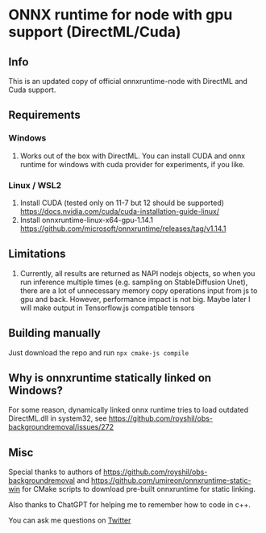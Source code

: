 # ONNX runtime for node with gpu support (DirectML/Cuda)

## Info
This is an updated copy of official onnxruntime-node with DirectML and Cuda support.

## Requirements
### Windows
1. Works out of the box with DirectML. You can install CUDA and onnx runtime for windows with cuda provider for experiments, if you like.
### Linux / WSL2
1. Install CUDA (tested only on 11-7 but 12 should be supported) https://docs.nvidia.com/cuda/cuda-installation-guide-linux/
2. Install onnxruntime-linux-x64-gpu-1.14.1 https://github.com/microsoft/onnxruntime/releases/tag/v1.14.1

## Limitations
1. Currently, all results are returned as NAPI nodejs objects, so when you run inference multiple times (e.g. sampling on StableDiffusion Unet),
there are a lot of unnecessary memory copy operations input from js to gpu and back. However, performance impact is not big. 
Maybe later I will make output in Tensorflow.js compatible tensors

## Building manually
Just download the repo and run `npx cmake-js compile`

## Why is onnxruntime statically linked on Windows?
For some reason, dynamically linked onnx runtime tries to load outdated DirectML.dll in system32, see https://github.com/royshil/obs-backgroundremoval/issues/272

## Misc
Special thanks to authors of https://github.com/royshil/obs-backgroundremoval and https://github.com/umireon/onnxruntime-static-win
for CMake scripts to download pre-built onnxruntime for static linking.

Also thanks to ChatGPT for helping me to remember how to code in c++.

You can ask me questions on [Twitter](https://twitter.com/daken_)